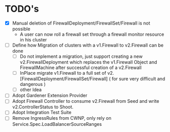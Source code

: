 # TODO's

- [x] Manual deletion of FirewallDeployment/FirewallSet/Firewall is not possible
  - A user can now roll a firewall set through a firewall monitor resource in his cluster
- [ ] Define how Migration of clusters with a v1.Firewall to v2.Firewall can be done
  - [ ] Do not implement a migration, just support creating a new v2.FirewallDeployment which replaces the v1.Firewall Object and FirewallMachine after successful creation of a v2.Firewall
  - [ ] InPlace migrate v1.Firewall to a full set of v2.[FirewallDeployment/FirewallSet/Firewall] ( for sure very difficult and dangerous )
  - [ ] other Idea
- [ ] Adopt Gardener Extension Provider
- [ ] Adopt Firewall Controller to consume v2.Firewall from Seed and write v2.ControllerStatus to Shoot.
- [ ] Adopt Integration Test Suite
- [ ] Remove IngressRules from CWNP, only rely on Service.Spec.LoadBalancerSourceRanges
